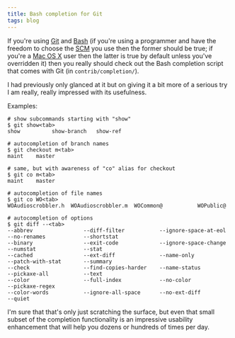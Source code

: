 ```yaml
---
title: Bash completion for Git
tags: blog
---
```


If you're using [Git](http://www.wincent.com/wiki/Git) and [Bash](http://www.wincent.com/wiki/Bash) (if you're using a programmer and have the freedom to choose the [SCM](http://www.wincent.com/wiki/SCM) you use then the former should be true; if you're a [Mac OS X](http://www.wincent.com/wiki/Mac%20OS%20X) user then the latter is true by default unless you've overridden it) then you really should check out the Bash completion script that comes with Git (in `contrib/completion/`).

I had previously only glanced at it but on giving it a bit more of a serious try I am really, really impressed with its usefulness.

Examples:

    # show subcommands starting with "show"
    $ git show<tab>
    show          show-branch   show-ref

    # autocompletion of branch names
    $ git checkout m<tab>
    maint    master

    # same, but with awareness of "co" alias for checkout
    $ git co m<tab>
    maint    master

    # autocompletion of file names
    $ git co WO<tab>
    WOAudioscrobbler.h  WOAudioscrobbler.m  WOCommon@           WOPublic@

    # autocompletion of options
    $ git diff --<tab>
    --abbrev                --diff-filter           --ignore-space-at-eol   --no-renames            --shortstat
    --binary                --exit-code             --ignore-space-change   --numstat               --stat
    --cached                --ext-diff              --name-only             --patch-with-stat       --summary
    --check                 --find-copies-harder    --name-status           --pickaxe-all           --text
    --color                 --full-index            --no-color              --pickaxe-regex
    --color-words           --ignore-all-space      --no-ext-diff           --quiet

I'm sure that that's only just scratching the surface, but even that small subset of the completion functionality is an impressive usability enhancement that will help you dozens or hundreds of times per day.
